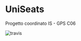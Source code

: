 # UniSeats

Progetto coordinato IS - GPS    C06

![travis](https://travis-ci.com/vincenzorusso12/UniSeats.svg?branch=main)
